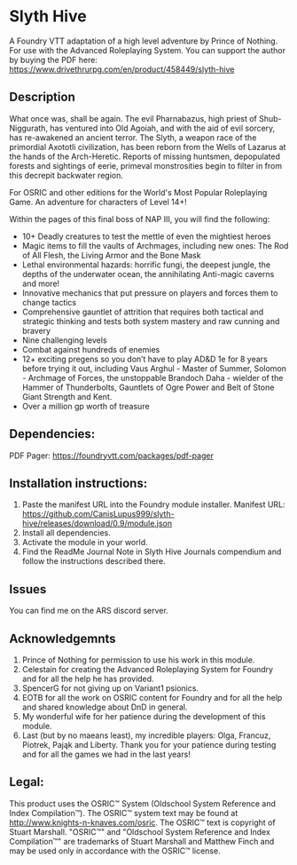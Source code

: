 # Slyth Hive
A Foundry VTT adaptation of a high level adventure by Prince of Nothing. For use with the Advanced Roleplaying System. You can support the author by buying the PDF here: https://www.drivethrurpg.com/en/product/458449/slyth-hive

## Description
What once was, shall be again. The evil Pharnabazus, high priest of Shub-Niggurath, has ventured into Old Agoiah, and with the aid of evil sorcery, has re-awakened an ancient terror. The Slyth, a weapon race of the primordial Axototli civilization, has been reborn from the Wells of Lazarus at the hands of the Arch-Heretic. Reports of missing huntsmen, depopulated forests and sightings of eerie, primeval monstrosities begin to filter in from this decrepit backwater region. 

For OSRIC and other editions for the World's Most Popular Roleplaying Game. An adventure for characters of Level 14+!

Within the pages of this final boss of NAP III, you will find the following:

* 10+ Deadly creatures to test the mettle of even the mightiest heroes
* Magic items to fill the vaults of Archmages, including new ones: The Rod of All Flesh, the Living Armor and the Bone Mask
* Lethal environmental hazards: horrific fungi, the deepest jungle, the depths of the underwater ocean, the annihilating Anti-magic caverns and more!
* Innovative mechanics that put pressure on players and forces them to change tactics
* Comprehensive gauntlet of attrition that requires both tactical and strategic thinking and tests both system mastery and raw cunning and bravery
* Nine challenging levels
* Combat against hundreds of enemies
* 12+ exciting pregens so you don’t have to play AD&D 1e for 8 years before trying it out, including Vaus Arghul - Master of Summer, Solomon - Archmage of Forces, the unstoppable Brandoch Daha - wielder of the Hammer of Thunderbolts, Gauntlets of Ogre Power and Belt of Stone Giant Strength and Kent.
* Over a million gp worth of treasure

## Dependencies:
PDF Pager: https://foundryvtt.com/packages/pdf-pager

## Installation instructions:
1. Paste the manifest URL into the Foundry module installer.
Manifest URL: https://github.com/CanisLupus999/slyth-hive/releases/download/0.9/module.json
2. Install all dependencies.
3. Activate the module in your world.
4. Find the ReadMe Journal Note in Slyth Hive Journals compendium and follow the instructions described there.

## Issues
You can find me on the ARS discord server.

## Acknowledgemnts
1. Prince of Nothing for permission to use his work in this module.
2. Celestain for creating the Advanced Roleplaying System for Foundry and for all the help he has provided.
3. SpencerG for not giving up on Variant1 psionics.
4. EOTB for all the work on OSRIC content for Foundry and for all the help and shared knowledge about DnD in general.
5. My wonderful wife for her patience during the development of this module.
6. Last (but by no maeans least), my incredible players: Olga, Francuz, Piotrek, Pająk and Liberty. Thank you for your patience during testing and for all the games we had in the last years!

## Legal:
This product uses the OSRIC™ System (Oldschool System Reference and Index Compilation™). The OSRIC™ system text may be found at http://www.knights-n-knaves.com/osric. The OSRIC™ text is copyright of Stuart Marshall. "OSRIC™" and "Oldschool System Reference and Index Compilation™" are trademarks of Stuart Marshall and Matthew Finch and may be used only in accordance with the OSRIC™ license.
